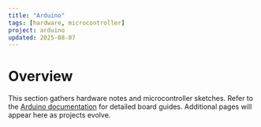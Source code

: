 ```yaml
---
title: "Arduino"
tags: [hardware, microcontroller]
project: arduino
updated: 2025-08-07
---
```


# Overview

This section gathers hardware notes and microcontroller sketches. Refer to
the [Arduino documentation](https://www.arduino.cc/) for detailed board
guides. Additional pages will appear here as projects evolve.

